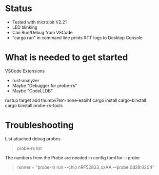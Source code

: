 # Status
- Tested with micro:bit V2.21
- LED blinking
- Can Run/Debug from VSCode
- "cargo run" in command line prints RTT logs to Desktop Console

# What is needed to get started
VSCode Extensions
  - rust-analyzer
  - Maybe "Debugger for probe-rs"
  - Maybe "CodeLLDB"

rustup target add thumbv7em-none-eabihf
cargo install cargo-binstall
cargo binstall probe-rs-tools

# Troubleshooting
List attached debug probes
> probe-rs list 

The numbers from the Probe are needed in config.toml for --probe
> runner = "probe-rs run --chip nRF52833_xxAA --probe 0d28:0204"
